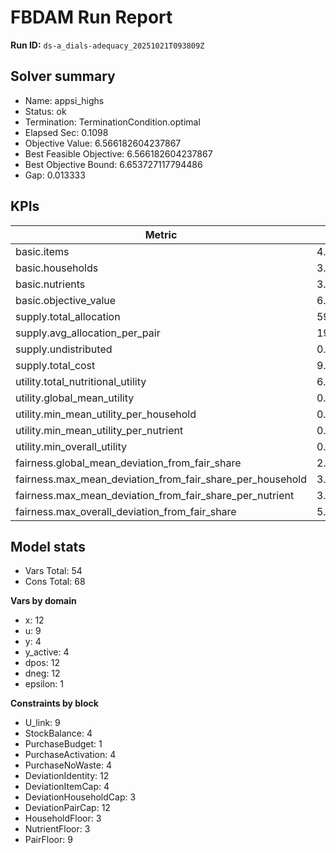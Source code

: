 # FBDAM Run Report

**Run ID:** `ds-a_dials-adequacy_20251021T093809Z`

## Solver summary
- Name: appsi_highs
- Status: ok
- Termination: TerminationCondition.optimal
- Elapsed Sec: 0.1098
- Objective Value: 6.566182604237867
- Best Feasible Objective: 6.566182604237867
- Best Objective Bound: 6.653727117794486
- Gap: 0.013333

## KPIs
| Metric | Value |
|---|---|
| basic.items | 4.0 |
| basic.households | 3.0 |
| basic.nutrients | 3.0 |
| basic.objective_value | 6.56618 |
| supply.total_allocation | 59.0 |
| supply.avg_allocation_per_pair | 19.66667 |
| supply.undistributed | 0.0 |
| supply.total_cost | 9.0 |
| utility.total_nutritional_utility | 6.56618 |
| utility.global_mean_utility | 0.72958 |
| utility.min_mean_utility_per_household | 0.56137 |
| utility.min_mean_utility_per_nutrient | 0.32468 |
| utility.min_overall_utility | 0.08625 |
| fairness.global_mean_deviation_from_fair_share | 2.12963 |
| fairness.max_mean_deviation_from_fair_share_per_household | 3.19444 |
| fairness.max_mean_deviation_from_fair_share_per_nutrient | 3.85185 |
| fairness.max_overall_deviation_from_fair_share | 5.77778 |

## Model stats
- Vars Total: 54
- Cons Total: 68

**Vars by domain**
- x: 12
- u: 9
- y: 4
- y_active: 4
- dpos: 12
- dneg: 12
- epsilon: 1

**Constraints by block**
- U_link: 9
- StockBalance: 4
- PurchaseBudget: 1
- PurchaseActivation: 4
- PurchaseNoWaste: 4
- DeviationIdentity: 12
- DeviationItemCap: 4
- DeviationHouseholdCap: 3
- DeviationPairCap: 12
- HouseholdFloor: 3
- NutrientFloor: 3
- PairFloor: 9
